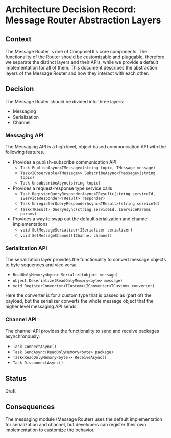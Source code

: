 <!-- Morgan Stanley makes this available to you under the Apache License, Version 2.0 (the "License"). You may obtain a copy of the License at http://www.apache.org/licenses/LICENSE-2.0. See the NOTICE file distributed with this work for additional information regarding copyright ownership. Unless required by applicable law or agreed to in writing, software distributed under the License is distributed on an "AS IS" BASIS, WITHOUT WARRANTIES OR CONDITIONS OF ANY KIND, either express or implied. See the License for the specific language governing permissions and limitations under the License. -->

# Architecture Decision Record: Message Router Abstraction Layers

## Context

The Message Router is one of ComposeUI's core components. 
The functionality of the Router should be customizable and pluggable, therefore we separate
the distinct layers and their APIs, while we provide a default implementation for all of them.
This document describes the abstraction layers of the Message Router and how they interact with each other.

## Decision

The Message Router should be divided into three layers:
* Messaging
* Serialization
* Channel

### Messaging API

The Messaging API is a high level, object based communication API with the following features.

* Provides a publish-subscribe communication API
    * `Task PublishAsync<TMessage>(string topic, TMessage message)`
    * `Task<IObservable<TMessage>> SubscribeAsync<TMessage>(string topic)`
    * `Task UnsubscribeAsync(string topic)`
* Provides a request-response type service calls
    * `Task RegisterQueryResponderAsync<TResult>(string serviceId, IServiceResponder<TResult> responder)`
    * `Task UnregisterQueryResponderAsync<TResult>(string serviceId)`
    * `Task<TResult> QueryAsync(string serviceId, IServiceParams params)`
* Provides a way to swap out the default serialization and channel implementations
    * `void SetMessageSerializer(ISerializer serializer)`
    * `void SetMessageChannel(IChannel channel)`

### Serialization API

The serialization layer provides the functionality to convert message objects to byte sequences and vice versa. 

* `ReadOnlyMemory<byte> Serialize(object message)`
* `object Deserialize(ReadOnlyMemory<byte> message)`
* `void RegisterConverter<TCustom>(IConverter<TCustom> converter)`

Here the converter is for a custom type that is passed as (part of) the payload, 
but the serializer converts the whole message object that the higher level messaging API sends.

### Channel API

The channel API provides the functionality to send and receive packages asynchronously.

* `Task ConnectAsync()`
* `Task SendAsync(ReadOnlyMemory<byte> package)`
* `Task<ReadOnlyMemory<byte>> ReceiveAsync()`
* `Task DisconnectAsync()`

## Status

Draft

## Consequences
The messaging module (Message Router) uses the default implementation for serialization and
channel, but developers can register their own implementation to customize the behavior.
